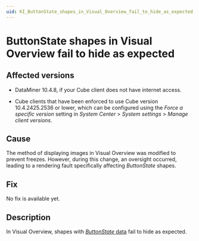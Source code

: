 ```yaml
---
uid: KI_ButtonState_shapes_in_Visual_Overview_fail_to_hide_as_expected
---
```


# ButtonState shapes in Visual Overview fail to hide as expected

## Affected versions

- DataMiner 10.4.8, if your Cube client does not have internet access.

- Cube clients that have been enforced to use Cube version 10.4.2425.2536 or lower, which can be configured using the *Force a specific version* setting in *System Center* > *System settings* > *Manage client versions*.

## Cause

The method of displaying images in Visual Overview was modified to prevent freezes. However, during this change, an oversight occurred, leading to a rendering fault specifically affecting *ButtonState* shapes.

## Fix

No fix is available yet.

<!--

RN 40454:

- For Cube clients without internet access:

  1. Request an upgrade package from an Administrator working on a DMS that has not been impacted by this issue.

  1. Manually upgrade your DMA using the provided package. See [Upgrading a DataMiner Agent](xref:Upgrading_a_DataMiner_Agent).

- For clients enforced to use a version older than 10.4.2425.2536:

  1. Navigate to *System Center* > *System settings* > *Manage client versions*.

  1. Select a Cube version higher than 10.4.2425.2536. See [Managing client versions](xref:DMA_configuration_related_to_client_applications#managing-client-versions).
-->

## Description

In Visual Overview, shapes with [*ButtonState* data](xref:Designing_buttons_with_four_different_states) fail to hide as expected.
